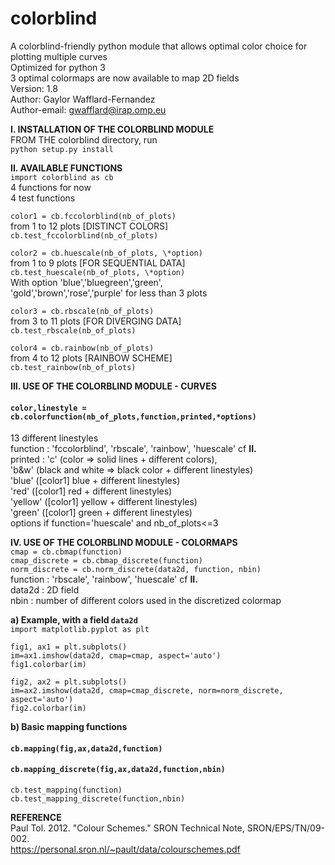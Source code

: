 # colorblind
A colorblind-friendly python module that allows optimal color choice for plotting multiple curves  
Optimized for python 3  
3 optimal colormaps are now available to map 2D fields  
Version: 1.8  
Author: Gaylor Wafflard-Fernandez  
Author-email: gwafflard@irap.omp.eu

**I. INSTALLATION OF THE COLORBLIND MODULE**  
FROM THE colorblind directory, run  
`python setup.py install`

**II. AVAILABLE FUNCTIONS**  
`import colorblind as cb`  
4 functions for now  
4 test functions

`color1 = cb.fccolorblind(nb_of_plots)`  
from 1 to 12 plots [DISTINCT COLORS]  
`cb.test_fccolorblind(nb_of_plots)`

`color2 = cb.huescale(nb_of_plots, \*option)`  
from 1 to 9 plots [FOR SEQUENTIAL DATA]  
`cb.test_huescale(nb_of_plots, \*option)`  
With option 'blue','bluegreen','green',  
'gold','brown','rose','purple' for less than 3 plots

`color3 = cb.rbscale(nb_of_plots)`  
from 3 to 11 plots [FOR DIVERGING DATA]  
`cb.test_rbscale(nb_of_plots)`

`color4 = cb.rainbow(nb_of_plots)`  
from 4 to 12 plots [RAINBOW SCHEME]  
`cb.test_rainbow(nb_of_plots)`

**III. USE OF THE COLORBLIND MODULE - CURVES**  
#### **`color,linestyle = cb.colorfunction(nb_of_plots,function,printed,*options)`**  
13 different linestyles  
function : 'fccolorblind', 'rbscale', 'rainbow', 'huescale' cf **II.**  
printed : 'c' (color => solid lines + different colors),  
'b&w' (black and white => black color + different linestyles)  
'blue' ([color1] blue + different linestyles)  
'red' ([color1] red + different linestyles)  
'yellow' ([color1] yellow + different linestyles)  
'green' ([color1] green + different linestyles)  
options if function='huescale' and nb_of_plots<=3

**IV. USE OF THE COLORBLIND MODULE - COLORMAPS**  
`cmap = cb.cbmap(function)`  
`cmap_discrete = cb.cbmap_discrete(function)`  
`norm_discrete = cb.norm_discrete(data2d, function, nbin)`  
function : 'rbscale', 'rainbow', 'huescale' cf **II.**  
data2d : 2D field  
nbin : number of different colors used in the discretized colormap  

**a) Example, with a field `data2d`**  
`import matplotlib.pyplot as plt`  

`fig1, ax1 = plt.subplots()`  
`im=ax1.imshow(data2d, cmap=cmap, aspect='auto')`  
`fig1.colorbar(im)`  

`fig2, ax2 = plt.subplots()`  
`im=ax2.imshow(data2d, cmap=cmap_discrete, norm=norm_discrete, aspect='auto')`  
`fig2.colorbar(im)`  

**b) Basic mapping functions**  
#### **`cb.mapping(fig,ax,data2d,function)`**  
#### **`cb.mapping_discrete(fig,ax,data2d,function,nbin)`**  
`cb.test_mapping(function)`  
`cb.test_mapping_discrete(function,nbin)`  

**REFERENCE**  
Paul Tol. 2012. "Colour Schemes." SRON Technical Note, SRON/EPS/TN/09-002.  
https://personal.sron.nl/~pault/data/colourschemes.pdf

